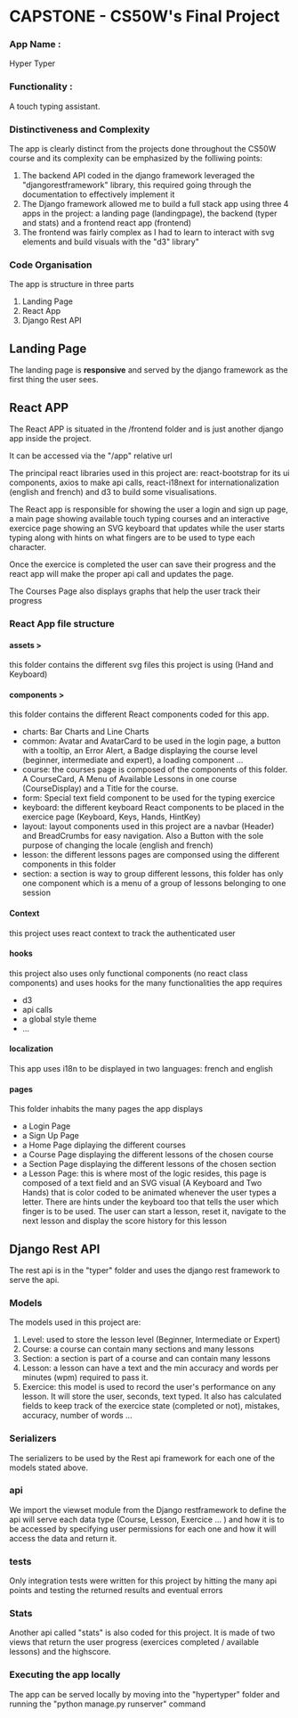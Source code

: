 # CAPSTONE - CS50W's Final Project

### App Name :

Hyper Typer

### Functionality :

A touch typing assistant.

### Distinctiveness and Complexity

The app is clearly distinct from the projects done throughout the CS50W course and its complexity can be emphasized by the folliwing points:

1. The backend API coded in the django framework leveraged the "djangorestframework" library, this required going through the documentation to effectively implement it
2. The Django framework allowed me to build a full stack app using three 4 apps in the project: a landing page (landingpage), the backend (typer and stats) and a frontend react app (frontend)
3. The frontend was fairly complex as I had to learn to interact with svg elements and build visuals with the "d3" library"

### Code Organisation

The app is structure in three parts

1. Landing Page
2. React App
3. Django Rest API

## Landing Page

The landing page is **responsive** and served by the django framework as the first thing the user sees.

## React APP

The React APP is situated in the /frontend folder and is just another django app inside the project.

It can be accessed via the "/app" relative url

The principal react libraries used in this project are: react-bootstrap for its ui components, axios to make api calls, react-i18next for internationalization (english and french) and d3 to build some visualisations.

The React app is responsible for showing the user a login and sign up page, a main page showing available touch typing courses and an interactive exercice page showing an SVG keyboard that updates while the user starts typing along with hints on what fingers are to be used to type each character.

Once the exercice is completed the user can save their progress and the react app will make the proper api call and updates the page.

The Courses Page also displays graphs that help the user track their progress

### React App file structure

#### assets >

this folder contains the different svg files this project is using (Hand and Keyboard)

#### components >

this folder contains the different React components coded for this app.

- charts: Bar Charts and Line Charts
- common: Avatar and AvatarCard to be used in the login page, a button with a tooltip, an Error Alert, a Badge displaying the course level (beginner, intermediate and expert), a loading component ...
- course: the courses page is composed of the components of this folder. A CourseCard, A Menu of Available Lessons in one course (CourseDisplay) and a Title for the course.
- form: Special text field component to be used for the typing exercice
- keyboard: the different keyboard React components to be placed in the exercice page (Keyboard, Keys, Hands, HintKey)
- layout: layout components used in this project are a navbar (Header) and BreadCrumbs for easy navigation. Also a Button with the sole purpose of changing the locale (english and french)
- lesson: the different lessons pages are componsed using the different components in this folder
- section: a section is way to group different lessons, this folder has only one component which is a menu of a group of lessons belonging to one session

#### Context

this project uses react context to track the authenticated user

#### hooks

this project also uses only functional components (no react class components) and uses hooks for the many functionalities the app requires

- d3
- api calls
- a global style theme
- ...

#### localization

This app uses i18n to be displayed in two languages: french and english

#### pages

This folder inhabits the many pages the app displays

- a Login Page
- a Sign Up Page
- a Home Page diplaying the different courses
- a Course Page displaying the different lessons of the chosen course
- a Section Page displaying the different lessons of the chosen section
- a Lesson Page: this is where most of the logic resides, this page is composed of a text field and an SVG visual (A Keyboard and Two Hands) that is color coded to be animated whenever the user types a letter. There are hints under the keyboard too that tells the user which finger is to be used. The user can start a lesson, reset it, navigate to the next lesson and display the score history for this lesson

## Django Rest API

The rest api is in the "typer" folder and uses the django rest framework to serve the api.

### Models

The models used in this project are:

1. Level: used to store the lesson level (Beginner, Intermediate or Expert)
2. Course: a course can contain many sections and many lessons
3. Section: a section is part of a course and can contain many lessons
4. Lesson: a lesson can have a text and the min accuracy and words per minutes (wpm) required to pass it.
5. Exercice: this model is used to record the user's performance on any lesson. It will store the user, seconds, text typed. It also has calculated fields to keep track of the exercice state (completed or not), mistakes, accuracy, number of words ...

### Serializers

The serializers to be used by the Rest api framework for each one of the models stated above.

### api

We import the viewset module from the Django restframework to define the api will serve each data type (Course, Lesson, Exercice ... ) and how it is to be accessed by specifying user permissions for each one and how it will access the data and return it.

### tests

Only integration tests were written for this project by hitting the many api points and testing the returned results and eventual errors

### Stats

Another api called "stats" is also coded for this project.
It is made of two views that return the user progress (exercices completed / available lessons) and the highscore.

### Executing the app locally

The app can be served locally by moving into the "hypertyper" folder and running the "python manage.py runserver" command
